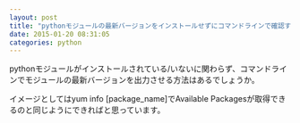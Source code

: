 ```yaml
---
layout: post
title: "pythonモジュールの最新バージョンをインストールせずにコマンドラインで確認する方法"
date: 2015-01-20 08:31:05
categories: python
---
```

<p>pythonモジュールがインストールされている/いないに関わらず、コマンドラインでモジュールの最新バージョンを出力させる方法はあるでしょうか。</p>

<p>イメージとしてはyum info [package_name]でAvailable Packagesが取得できるのと同じようにできればと思っています。</p>

